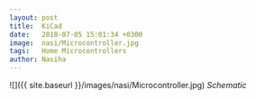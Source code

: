 ```yaml
---
layout: post
title:  KiCad
date:   2018-07-05 15:01:34 +0300
image:  nasi/Microcontroller.jpg
tags:   Home Microcontrollers
author: Nasiha
---
```



![]({{ site.baseurl }}/images/nasi/Microcontroller.jpg)
*Schematic*






